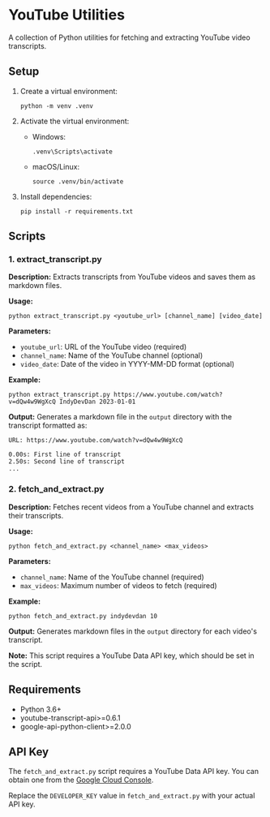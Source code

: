 # YouTube Utilities

A collection of Python utilities for fetching and extracting YouTube video transcripts.

## Setup

1. Create a virtual environment:
   ```
   python -m venv .venv
   ```

2. Activate the virtual environment:
   - Windows:
     ```
     .venv\Scripts\activate
     ```
   - macOS/Linux:
     ```
     source .venv/bin/activate
     ```

3. Install dependencies:
   ```
   pip install -r requirements.txt
   ```

## Scripts

### 1. extract_transcript.py

**Description:** Extracts transcripts from YouTube videos and saves them as markdown files.

**Usage:**
```
python extract_transcript.py <youtube_url> [channel_name] [video_date]
```

**Parameters:**
- `youtube_url`: URL of the YouTube video (required)
- `channel_name`: Name of the YouTube channel (optional)
- `video_date`: Date of the video in YYYY-MM-DD format (optional)

**Example:**
```
python extract_transcript.py https://www.youtube.com/watch?v=dQw4w9WgXcQ IndyDevDan 2023-01-01
```

**Output:**
Generates a markdown file in the `output` directory with the transcript formatted as:
```
URL: https://www.youtube.com/watch?v=dQw4w9WgXcQ

0.00s: First line of transcript
2.50s: Second line of transcript
...
```

### 2. fetch_and_extract.py

**Description:** Fetches recent videos from a YouTube channel and extracts their transcripts.

**Usage:**
```
python fetch_and_extract.py <channel_name> <max_videos>
```

**Parameters:**
- `channel_name`: Name of the YouTube channel (required)
- `max_videos`: Maximum number of videos to fetch (required)

**Example:**
```
python fetch_and_extract.py indydevdan 10
```

**Output:**
Generates markdown files in the `output` directory for each video's transcript.

**Note:** This script requires a YouTube Data API key, which should be set in the script.

## Requirements

- Python 3.6+
- youtube-transcript-api>=0.6.1
- google-api-python-client>=2.0.0

## API Key

The `fetch_and_extract.py` script requires a YouTube Data API key. You can obtain one from the [Google Cloud Console](https://console.cloud.google.com/).

Replace the `DEVELOPER_KEY` value in `fetch_and_extract.py` with your actual API key.
